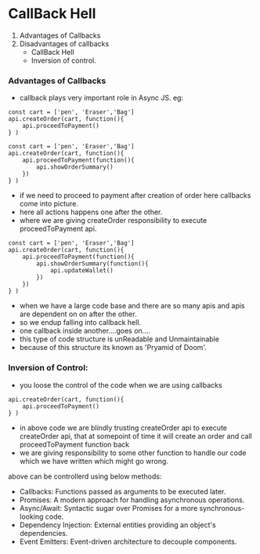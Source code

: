 # CallBack Hell
1. Advantages of Callbacks
2. Disadvantages of callbacks
    - CallBack Hell
    - Inversion of control.

### Advantages of Callbacks
- callback plays very important role in Async JS.
eg:
```
const cart = ['pen', 'Eraser','Bag']
api.createOrder(cart, function(){
    api.proceedToPayment()
} ) 
```
```
const cart = ['pen', 'Eraser','Bag']
api.createOrder(cart, function(){
    api.proceedToPayment(function(){
        api.showOrderSummary()
    })
} ) 
```
- if we need to proceed to payment after creation of order here callbacks come into picture.
- here all actions happens one after the other.
- where we are giving createOrder responsibility to execute proceedToPayment api.
```
const cart = ['pen', 'Eraser','Bag']
api.createOrder(cart, function(){
    api.proceedToPayment(function(){
        api.showOrderSummary(function(){
            api.updateWallet()
        })
    })
} ) 
```
- when we have a large code base and there are so many apis and apis are dependent on on after the other.
- so we endup falling into callback hell.
- one callback inside another....goes on....
- this type of code structure is unReadable and Unmaintainable
- because of this structure its known as 'Pryamid of Doom'.

### Inversion of Control:
- you loose the control of the code when we are using callbacks
```
api.createOrder(cart, function(){
    api.proceedToPayment()
} ) 
```
- in above code we are blindly trusting createOrder api to execute createOrder api, that at somepoint of time it will create an order and call proceedToPayment function back
- we are giving responsibility to some other function to handle our code which we have written which might go wrong.

above can be controllerd using below methods:
- Callbacks: Functions passed as arguments to be executed later.
- Promises: A modern approach for handling asynchronous operations.
- Async/Await: Syntactic sugar over Promises for a more synchronous-looking code.
- Dependency Injection: External entities providing an object's dependencies.
- Event Emitters: Event-driven architecture to decouple components.
